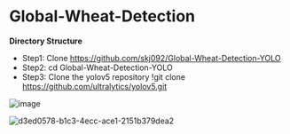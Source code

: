 # Global-Wheat-Detection

**Directory Structure**

* Step1: Clone https://github.com/skj092/Global-Wheat-Detection-YOLO
* Step2: cd Global-Wheat-Detection-YOLO
* Step3: Clone the yolov5 repository !git clone https://github.com/ultralytics/yolov5.git

![image](https://user-images.githubusercontent.com/43055935/173280016-975392ba-7e2e-41ac-94a9-5bfc539ba1cb.png)




![d3ed0578-b1c3-4ecc-ace1-2151b379dea2](https://user-images.githubusercontent.com/43055935/173284100-08557a4d-897d-47de-8a7f-313c5c93513c.jpg)

